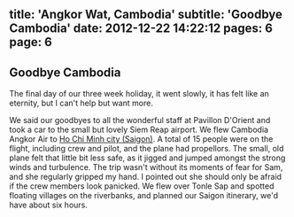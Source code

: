 title: 'Angkor Wat, Cambodia'
subtitle: 'Goodbye Cambodia'
date: 2012-12-22 14:22:12
pages: 6
page: 6
---

## Goodbye Cambodia

The final day of our three week holiday, it went slowly, it has felt like an eternity, but I can't help but want more.

We said our goodbyes to all the wonderful staff at Pavillon D'Orient and took a car to the small but lovely Siem Reap airport. We flew Cambodia Angkor Air to [Ho Chi Minh city (Saigon)](/2012/12/a-day-in-saigon-vietnam/). A total of 15 people were on the flight, including crew and pilot, and the plane had propellors. The small, old plane felt that little bit less safe, as it jigged and jumped amongst the strong winds and turbulence. The trip wasn't without its moments of fear for Sam, and she regularly gripped my hand. I pointed out she should only be afraid if the crew members look panicked. We flew over Tonle Sap and spotted floating villages on the riverbanks, and planned our Saigon itinerary, we'd have about six hours.
